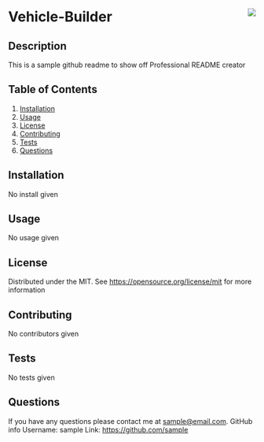 # Vehicle-Builder <img align="right" src="https://img.shields.io/badge/License-MIT-blue"></img>

## Description
This is a sample github readme to show off Professional README creator

## Table of Contents

<ol>
  <li><a href="#Installation">Installation</a></li>
  <li><a href="#usage">Usage</a></li>
  <li><a href="#license">License</a></li>
  <li><a href="#contributing">Contributing</a></li>
  <li><a href="#tests">Tests</a></li>
  <li><a href="#questions">Questions</a></li>
</ol>
  

## Installation
No install given

## Usage
No usage given

## License
Distributed under the MIT. See https://opensource.org/license/mit for more information

## Contributing
No contributors given

## Tests
No tests given

## Questions
If you have any questions please contact me at sample@email.com.
GitHub info
Username: sample 
Link: https://github.com/sample

  
  
